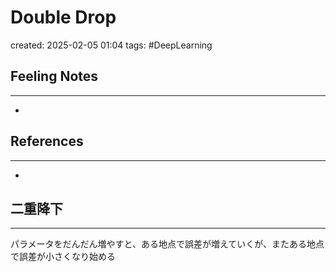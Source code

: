 

# Double Drop

created: 2025-02-05 01:04
tags: #DeepLearning 

## Feeling Notes
---
- 
## References
---
- 
## 二重降下
---
パラメータをだんだん増やすと、ある地点で誤差が増えていくが、またある地点で誤差が小さくなり始める